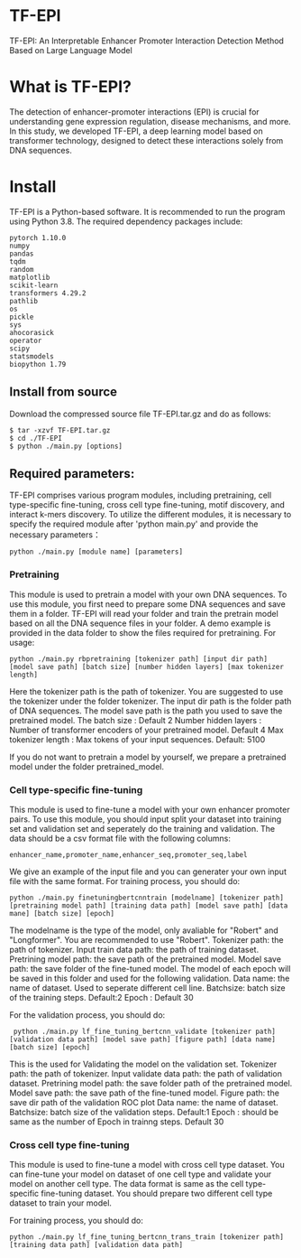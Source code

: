 # TF-EPI
TF-EPI: An Interpretable Enhancer Promoter Interaction Detection Method Based on Large Language Model

# What is TF-EPI?
The detection of enhancer-promoter interactions (EPI) is crucial for understanding gene expression regulation, disease mechanisms, and more. In this study, we developed TF-EPI, a deep learning model based on transformer technology, designed to detect these interactions solely from DNA sequences. 

# Install
TF-EPI is a Python-based software. It is recommended to run the program using Python 3.8. The required dependency packages include:

    pytorch 1.10.0
    numpy
    pandas
    tqdm
    random
    matplotlib
    scikit-learn
    transformers 4.29.2
    pathlib
    os
    pickle
    sys
    ahocorasick
    operator
    scipy
    statsmodels
    biopython 1.79

## Install from source
Download the compressed source file TF-EPI.tar.gz and do as follows:

    $ tar -xzvf TF-EPI.tar.gz
    $ cd ./TF-EPI
    $ python ./main.py [options]
## Required parameters:
TF-EPI comprises various program modules, including pretraining, cell type-specific fine-tuning, cross cell type fine-tuning, motif discovery, and interact k-mers discovery.
To utilize the different modules, it is necessary to specify the required module after 'python main.py' and provide the necessary parameters：

    python ./main.py [module name] [parameters]
### Pretraining
This module is used to pretrain a model with your own DNA sequences. To use this module, you first need to prepare some DNA sequences and save them in a folder. TF-EPI will read your folder and train the pretrain model based on all the DNA sequence files in your folder. A demo example is provided in the data folder to show the files required for pretraining.
For usage:

    python ./main.py rbpretraining [tokenizer path] [input dir path] [model save path] [batch size] [number hidden layers] [max tokenizer length]
Here the tokenizer path is the path of tokenizer. You are suggested to use the tokenizer under the folder tokenizer. 
The input dir path is the folder path of DNA sequences.
The model save path is the path you used to save the pretrained model.
The batch size : Default 2
Number hidden layers : Number of transformer encoders of your pretrained model. Default 4
Max tokenizer length : Max tokens of your input sequences. Default: 5100

If you do not want to pretrain a model by yourself, we prepare a pretrained model under the folder pretrained_model.

### Cell type-specific fine-tuning
This module is used to fine-tune a model with your own enhancer promoter pairs. To use this module, you should input split your dataset into training set and validation set and seperately do the training and validation. The data should be a csv format file with the following columns:

    enhancer_name,promoter_name,enhancer_seq,promoter_seq,label
We give an example of the input file and you can generater your own input file with the same format.
For training process, you should do:

    python ./main.py finetuningbertcnntrain [modelname] [tokenizer path] [pretraining model path] [training data path] [model save path] [data mane] [batch size] [epoch]
The modelname is the type of the model, only avaliable for "Robert" and "Longformer". You are recommended to use "Robert".
Tokenizer path: the path of tokenizer.
Input train data path: the path of training dataset.
Pretrining model path: the save path of the pretrained model.
Model save path: the save folder of the fine-tuned model. The model of each epoch will be saved in this folder and used for the following validation.
Data name: the name of dataset. Used to seperate different cell line.
Batchsize: batch size of the training steps. Default:2
Epoch : Default 30

For the validation process, you should do:

     python ./main.py lf_fine_tuning_bertcnn_validate [tokenizer path] [validation data path] [model save path] [figure path] [data name] [batch size] [epoch]
This is the used for Validating the model on the validation set.
Tokenizer path: the path of tokenizer.
Input validate data path: the path of validation dataset.
Pretrining model path: the save folder path of the pretrained model.
Model save path: the save path of the fine-tuned model.
Figure path: the save dir path of the validation ROC plot
Data name: the name of dataset.
Batchsize: batch size of the validation steps. Default:1
Epoch : should be same as the number of Epoch in trainng steps. Default 30

### Cross cell type fine-tuning
This module is used to fine-tune a model with cross cell type dataset. You can fine-tune your model on dataset of one cell type and validate your model on another cell type. The data format is same as the cell type-specific fine-tuning dataset. You should prepare two different cell type dataset to train your model.

For training process, you should do:

    python ./main.py lf_fine_tuning_bertcnn_trans_train [tokenizer path] [training data path] [validation data path] 
